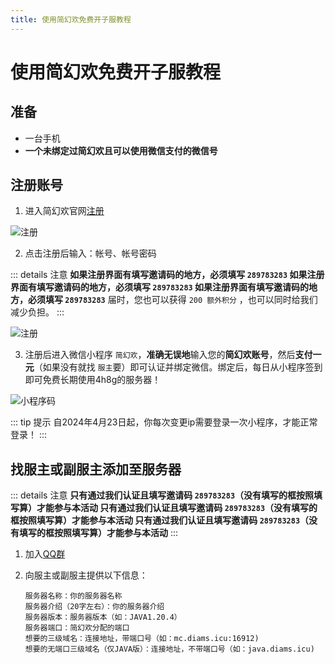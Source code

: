 ```yaml
---
title: 使用简幻欢免费开子服教程
---
```


# 使用简幻欢免费开子服教程


## 准备

- 一台手机
- **一个未绑定过简幻欢且可以使用微信支付的微信号**

## 注册账号

1. 进入简幻欢官网[注册](https://simpfun.cn/auth?type=register&code=289783283)

![注册](https://sfe.zxpweb.link/img/pages/Register-1.png)

2. 点击注册后输入：帐号、帐号密码

::: details 注意
**如果注册界面有填写邀请码的地方，**必须**填写 `289783283`
如果注册界面有填写邀请码的地方，**必须**填写 `289783283`
如果注册界面有填写邀请码的地方，**必须**填写 `289783283`**
届时，您也可以获得 `200 额外积分` ，也可以同时给我们减少负担。
:::

![注册](https://sfe.zxpweb.link/img/pages/Register-2.png)

3. 注册后进入微信小程序 `简幻欢`，**准确无误地**输入您的**简幻欢账号**，然后**支付一元**（如果没有就找 `服主`要）即可认证并绑定微信。绑定后，每日从小程序签到即可免费长期使用4h8g的服务器！

![小程序码](https://sfe.zxpweb.link/img/pages/Register-3.png)

::: tip 提示
自2024年4月23日起，你每次变更ip需要登录一次小程序，才能正常登录！
:::

## 找服主或副服主添加至服务器

::: details 注意
**只有通过我们认证且填写邀请码 `289783283`（没有填写的框按照填写算）才能参与本活动
只有通过我们认证且填写邀请码 `289783283`（没有填写的框按照填写算）才能参与本活动
只有通过我们认证且填写邀请码 `289783283`（没有填写的框按照填写算）才能参与本活动**
:::

1. 加入[QQ群](https://qm.qq.com/q/xgTfPgytGg)
2. 向服主或副服主提供以下信息：
   
   ```
   服务器名称：你的服务器名称
   服务器介绍（20字左右）：你的服务器介绍
   服务器版本：服务器版本（如：JAVA1.20.4）
   服务器端口：简幻欢分配的端口
   想要的三级域名：连接地址，带端口号（如：mc.diams.icu:16912)
   想要的无端口三级域名（仅JAVA版）：连接地址，不带端口号（如：java.diams.icu)
   ```
